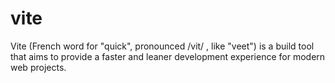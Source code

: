 # vite

Vite (French word for "quick", pronounced /vit/ , like "veet") is a build tool that aims to provide a faster and leaner development experience for modern web projects.
